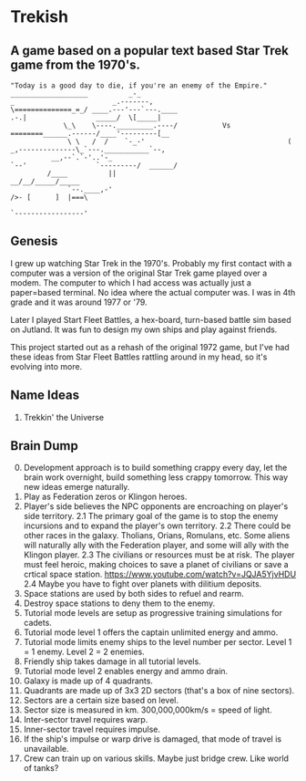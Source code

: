 # Trekish

## A game based on a popular text based Star Trek game from the 1970's.

    "Today is a good day to die, if you're an enemy of the Empire."
    ___________________          _-_                                       _                        _.-------,
    \==============_=_/ ____.---'---`---.____                            .-.|                 _____/  \[_____|
                 \_\    \----._________.----/           Vs              ========______.------/____'---------[__
                  \ \   /  /    `-_-'                                   (    _,--------------\_`---.___________`--,
              __,--`.`-'..'-_                                            `--'                 `---------/  ______/
             /____          ||                                                                       __/__/_____/_____
                  `--.____,-'                                                                       />- [      ]  |===\
                                                                                                    `-----------------'
## Genesis

I grew up watching Star Trek in the 1970's. Probably my first contact with a computer was a version of the original Star Trek game played over a modem.
The computer to which I had access was actually just a paper=based terminal. No idea where the actual computer was. I was in 4th grade and it was around 1977 or '79.

Later I played Start Fleet Battles, a hex-board, turn-based battle sim based on Jutland. It was fun to design my own ships and play against friends.

This project started out as a rehash of the original 1972 game, but I've had these ideas from Star Fleet Battles rattling around in my head, so it's evolving into more.

## Name Ideas
1. Trekkin' the Universe

## Brain Dump

0. Development approach is to build something crappy every day, let the brain work overnight, build something less crappy tomorrow. This way new ideas emerge naturally.
1. Play as Federation zeros or Klingon heroes.
2. Player's side believes the NPC opponents are encroaching on player's side territory.
2.1 The primary goal of the game is to stop the enemy incursions and to expand the player's own territory.
2.2 There could be other races in the galaxy. Tholians, Orians, Romulans, etc. Some aliens will naturally ally with the Federation player, and some will ally with the Klingon player.
2.3 The civilians or resources must be at risk. The player must feel heroic, making choices to save a planet of civilians or save a crtical space station. https://www.youtube.com/watch?v=JQJA5YjvHDU
2.4 Maybe you have to fight over planets with dilitium deposits.
3. Space stations are used by both sides to refuel and rearm.
4. Destroy space stations to deny them to the enemy.
5. Tutorial mode levels are setup as progressive training simulations for cadets.
6. Tutorial mode level 1 offers the captain unlimited energy and ammo.
7. Tutorial mode limits enemy ships to the level number per sector. Level 1 = 1 enemy. Level 2 = 2 enemies.
8. Friendly ship takes damage in all tutorial levels.
9. Tutorial mode level 2 enables energy and ammo drain.
10. Galaxy is made up of 4 quadrants.
11. Quadrants are made up of 3x3  2D sectors (that's a box of nine sectors).
12. Sectors are a certain size based on level.
13. Sector size is measured in km. 300,000,000km/s = speed of light.
14. Inter-sector travel requires warp.
15. Inner-sector travel requires impulse.
16. If the ship's impulse or warp drive is damaged, that mode of travel is unavailable.
17. Crew can train up on various skills. Maybe just bridge crew. Like world of tanks?


